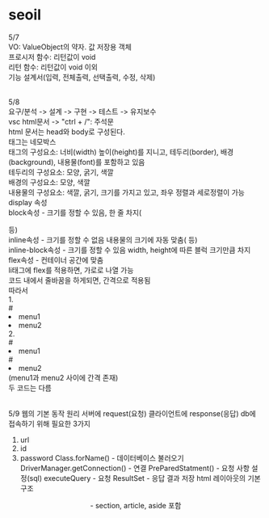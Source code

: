 # seoil
5/7<br>
VO: ValueObject의 약자. 값 저장용 객체<br>
프로시저 함수: 리턴값이 void<br>
리턴 함수: 리턴값이 void 이외<br>
기능 설계서(입력, 전체출력, 선택출력, 수정, 삭제)<br><br>

5/8<br>
요구/분석 -> 설계 -> 구현 -> 테스트 -> 유지보수<br>
vsc html문서 -> "ctrl + /": 주석문<br>
html 문서는 head와 body로 구성된다.<br>
태그는 네모박스<br>
태그의 구성요소: 너비(width) 높이(height)를 지니고, 테두리(border), 배경(background), 내용물(font)를 포함하고 있음<br>
테두리의 구성요소: 모양, 굵기, 색깔<br>
배경의 구성요소: 모양, 색깔<br>
내용물의 구성요소: 색깔, 굵기, 크기를 가지고 있고, 좌우 정렬과 세로정렬이 가능<br>
display 속성<br>
block속성 - 크기를 정할 수 있음, 한 줄 차지(<p> <div> 등)<br>
inline속성 - 크기를 정할 수 없음 내용물의 크기에 자동 맞춤(<a> <span> 등)<br>
inline-block속성 - 크기를 정할 수 있음 width, height에 따른 블럭 크기만큼 차지<br>
flex속성 - 컨테이너 공간에 맞춤<br>
li태그에 flex를 적용하면, 가로로 나열 가능<br>
코드 내에서 줄바꿈을 하게되면, 간격으로 적용됨<br>
따라서<br>
1.<br>
#<li>menu1</li><li>menu2</li>
2.<br>
#<li>menu1</li>
#<li>menu2</li>
(menu1과 menu2 사이에 간격 존재)<br>
두 코드는 다름<br><br>

5/9
웹의 기본 동작 원리
서버에 request(요청) 클라이언트에 response(응답)
db에 접속하기 위해 필요한 3가지
1. url
2. id
3. password
Class.forName() - 데이터베이스 불러오기
DriverManager.getConnection() - 연결
PreParedStatment() - 요청 사항 설정(sql)
executeQuery - 요청
ResultSet - 응답 결과 저장
html 레이아웃의 기본 구조
<header>
<nav>
<main> - section, article, aside 포함
<footer>
